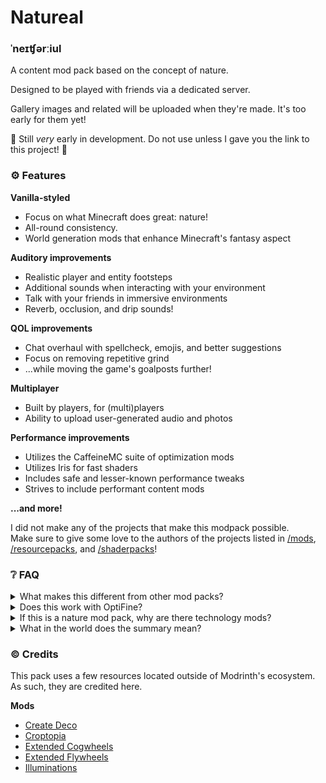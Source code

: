 # Natureal
### ˈneɪʧərːiul

A content mod pack based on the concept of nature.

Designed to be played with friends via a dedicated server.

Gallery images and related will be uploaded when they're made. It's too early for them yet!

🚧 Still *very* early in development. Do not use unless I gave you the link to this project! 🚧

### ⚙️ Features
**Vanilla-styled**
- Focus on what Minecraft does great: nature!
- All-round consistency.
- World generation mods that enhance Minecraft's fantasy aspect

**Auditory improvements**
- Realistic player and entity footsteps
- Additional sounds when interacting with your environment
- Talk with your friends in immersive environments
- Reverb, occlusion, and drip sounds!

**QOL improvements**
- Chat overhaul with spellcheck, emojis, and better suggestions
- Focus on removing repetitive grind
- ...while moving the game's goalposts further!

**Multiplayer**
- Built by players, for (multi)players
- Ability to upload user-generated audio and photos

**Performance improvements**
- Utilizes the CaffeineMC suite of optimization mods
- Utilizes Iris for fast shaders
- Includes safe and lesser-known performance tweaks
- Strives to include performant content mods

**...and more!**

I did not make any of the projects that make this modpack possible.  
Make sure to give some love to the authors of the projects listed in [/mods](https://github.com/Encode42/Natureal/tree/main/mods), [/resourcepacks](https://github.com/Encode42/Natureal/tree/main/config/paxi/resourcepacks), and [/shaderpacks](https://github.com/Encode42/Natureal/tree/main/shaderpacks)!

### ❔ FAQ
<details>
<summary>
What makes this different from other mod packs?
</summary>

Natureal's goal is to provide the modded experience, without going too far. This means *everything* is immersive and comprehensible in-game. Through consistency and intuition, this mod pack should be enjoyable for all parties!

For example, there's no minimap mod. *Or so you may think!* You must **craft** the minimap instead! The same goes for the topic of zoom mods; use a spyglass for that!

This was inspired by [Crucial 2](https://github.com/VazkiiMods/crucial2)'s ideology — to keep things vanilla. It's essentially the opposite of mod packs like [All The Mods](https://github.com/AllTheMods), which condense a ton of vastly different mods into their pack.
</details>

<details>
<summary>
Does this work with OptiFine?
</summary>

No. Nor is this fully* compatible with OptiFine resource packs. Natureal modpack uses Sodium, Iris, etc.

\* Natureal includes a few mods that add resource pack features from OptiFine, but Natureal itself doesn't aim to be fully OptiFine-compatible.
</details>

<details>
<summary>
If this is a nature mod pack, why are there technology mods?
</summary>

Unfortunately, many of the nature-based replacements for tech mods aren't up to my standards. For example, chest-based storage systems don't have what makes AE2 great in my opinion; crafting patterns. As such, I decided to include a couple of technology mods to fill that gap. The pack's primary focus is still nature, though.

It's your choice whether to use these mods! Alternaitves such as Create are provided and supported for those that prefer a more kinetic world.

As for the Dr. Who related mods, they were added by request of the Natureals's testers. Why not?
</details>

<details>
<summary>
What in the world does the summary mean?
</summary>

It's a quote from Thom Yorke's *[Analyze](https://youtu.be/MnMUdko6ljs?t=105)*, a song on an album regarding human issues. I felt it was fitting for a mod pack focused on nature!

If you're running a dedicated server using this pack, you may notice multiple quotes mentioning nature in the MOTD. I'm not sure who said these. I just took them from a list I found online.
</details>

### ©️ Credits
This pack uses a few resources located outside of Modrinth's ecosystem. As such, they are credited here.

**Mods**  
- [Create Deco](https://github.com/talrey/CreateDeco)
- [Croptopia](https://github.com/ExcessiveAmountsOfZombies/Croptopia)
- [Extended Cogwheels](https://github.com/Rabbitminers/Extended-Cogwheels)
- [Extended Flywheels](https://github.com/Rabbitminers/Extended-Flywheels-Fabric)
- [Illuminations](https://github.com/ladysnake/illuminations)

